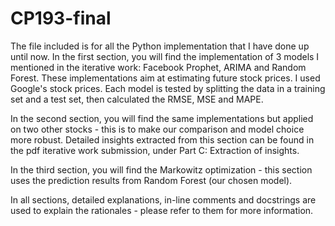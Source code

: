 # CP193-final

The file included is for all the Python implementation that I have done up until now. In the first section, you will find the implementation of 3 models I mentioned in the iterative work: Facebook Prophet, ARIMA and Random Forest. These implementations aim at estimating future stock prices. I used Google's stock prices. Each model is tested by splitting the data in a training set and a test set, then calculated the RMSE, MSE and MAPE.

In the second section, you will find the same implementations but applied on two other stocks - this is to make our comparison and model choice more robust. Detailed insights extracted from this section can be found in the pdf iterative work submission, under Part C: Extraction of insights.

In the third section, you will find the Markowitz optimization - this section uses the prediction results from Random Forest (our chosen model).

In all sections, detailed explanations, in-line comments and docstrings are used to explain the rationales - please refer to them for more information.
